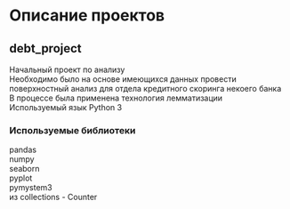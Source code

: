 # Описание проектов
## debt_project
Начальный проект по анализу \
Необходимо было на основе имеющихся данных провести поверхностный анализ для отдела кредитного скоринга некоего банка \
В процессе была применена технология лемматизации \
Используемый язык Python 3 

### Используемые библиотеки
 pandas \
 numpy \
 seaborn \
 pyplot \
 pymystem3 \
 из collections - Counter
